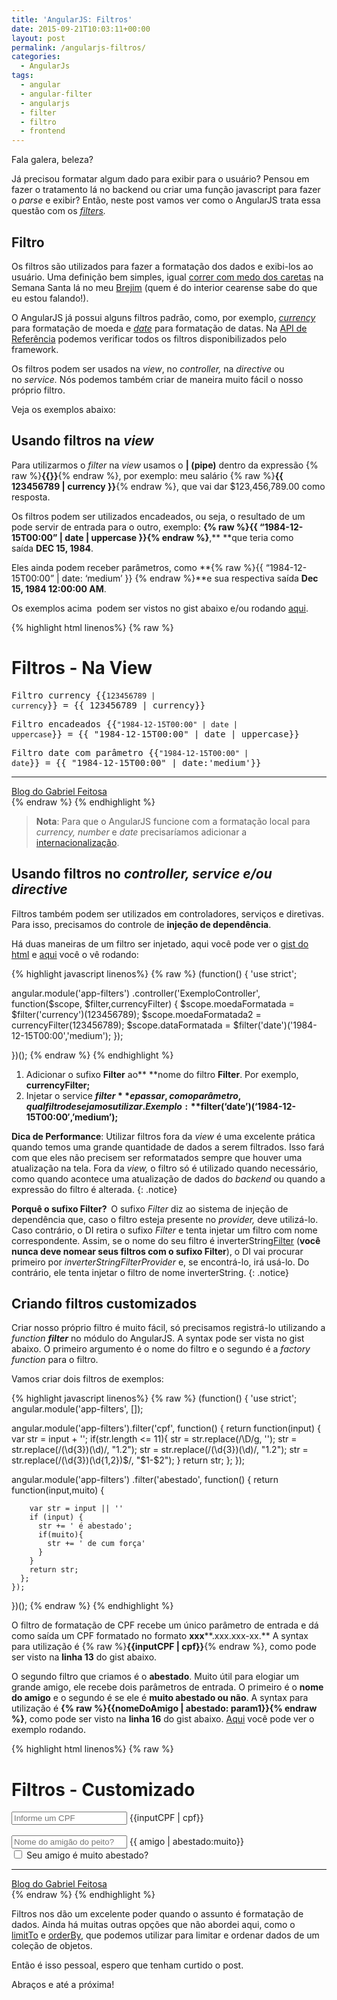 ```yaml
---
title: 'AngularJS: Filtros'
date: 2015-09-21T10:03:11+00:00
layout: post
permalink: /angularjs-filtros/
categories:
  - AngularJs
tags:
  - angular
  - angular-filter
  - angularjs
  - filter
  - filtro
  - frontend
---
```

Fala galera, beleza?

Já precisou formatar algum dado para exibir para o usuário? Pensou em fazer o tratamento lá no backend ou criar uma função javascript para fazer o _parse_ e exibir? Então, neste post vamos ver como o AngularJS trata essa questão com os _<a href="https://docs.angularjs.org/guide/filter" target="_blank">filters</a>._
<!--more-->

## Filtro

Os filtros são utilizados para fazer a formatação dos dados e exibi-los ao usuário. Uma definição bem simples, igual <a href="http://www.onordeste.com/onordeste/enciclopediaNordeste/index.php?titulo=Caretas,+Semana+Santa&ltr=C&id_perso=5219" target="_blank">correr com medo dos caretas</a> na Semana Santa lá no meu <a href="https://pt.wikipedia.org/wiki/Brejo_Santo" target="_blank">Brejim</a> (quem é do interior cearense sabe do que eu estou falando!).

O AngularJS já possui alguns filtros padrão, como, por exemplo, _<a href="https://docs.angularjs.org/api/ng/filter/currency" target="_blank">currency</a>_ para formatação de moeda e _<a href="https://docs.angularjs.org/api/ng/filter/date" target="_blank">date</a>_ para formatação de datas. Na <a href="https://docs.angularjs.org/api/ng/filter" target="_blank">API de Referência</a> podemos verificar todos os filtros disponibilizados pelo framework.

Os filtros podem ser usados na _view_, no _controller,_ na _directive_ ou no _service._ Nós podemos também criar de maneira muito fácil o nosso próprio filtro.

Veja os exemplos abaixo:

## Usando filtros na <em>view</em>

Para utilizarmos o _filter_ na _view_ usamos o **&#124; (pipe)** dentro da expressão {% raw %}**{{}}**{% endraw %}, por exemplo: meu salário {% raw %}**{{ 123456789 &#124; currency }}**{% endraw %}, que vai dar $123,456,789.00 como resposta.

Os filtros podem ser utilizados encadeados, ou seja, o resultado de um pode servir de entrada para o outro, exemplo: **{% raw %}{{ &#8220;1984-12-15T00:00&#8221; &#124; date &#124; uppercase }}{% endraw %}**,** **que teria como saída **DEC 15, 1984**.

Eles ainda podem receber parâmetros, como **{% raw %}{{ &#8220;1984-12-15T00:00&#8221; &#124; date: &#8216;medium&#8217; }} {% endraw %}**e sua respectiva saída **Dec 15, 1984 12:00:00 AM**.

Os exemplos acima  podem ser vistos no gist abaixo e/ou rodando <a href="http://gabrielfeitosa.com/exemplos/angularjs/filter/filter-view.html" target="_blank">aqui</a>.

{% highlight html linenos%}
{% raw %}
<!DOCTYPE html>
<html ng-app="app-filters">

<head>
    <meta charset="UTF-8">
    <title>Blog do Gabriel Feitosa > AngularJS: Filtros</title>
</head>

<body>
    <h1>Filtros - Na View</h1>
    <pre>Filtro currency {{<code>123456789 | currency</code>}} = {{ 123456789 | currency}}</pre>
    <pre>Filtro encadeados {{<code>"1984-12-15T00:00" | date | uppercase</code>}} = {{ "1984-12-15T00:00" | date | uppercase}}</pre>
    <pre>Filtro date com parâmetro {{<code>"1984-12-15T00:00" | date</code>}} = {{ "1984-12-15T00:00" | date:'medium'}}</pre>
    <footer>
        <hr/>
        <a href="http://www.gabrielfeitosa.com"> Blog do Gabriel Feitosa</a>
    </footer>
    <script src="https://ajax.googleapis.com/ajax/libs/angularjs/1.4.4/angular.min.js"></script>
    <script src="app.js"></script>
</body>
</html>
{% endraw %}
{% endhighlight %}

><strong>Nota</strong>: Para que o AngularJS funcione com a formatação local para <em>currency, number </em>e <em>date </em>precisaríamos adicionar a <a href="https://docs.angularjs.org/guide/i18n" target="_blank">internacionalização</a>.

## Usando filtros no _controller, service e/ou directive_

Filtros também podem ser utilizados em controladores, serviços e diretivas. Para isso, precisamos do controle de **injeção de dependência**.

Há duas maneiras de um filtro ser injetado, aqui você pode ver o <a href="https://gist.github.com/gabrielfeitosa/8e355c104cd781c9e39f#file-filter-controller-html" target="_blank">gist do html</a> e <a href="http://gabrielfeitosa.com/exemplos/angularjs/filter/filter-controller.html" target="_blank">aqui</a> você o vê rodando:

{% highlight javascript linenos%}
{% raw %}
(function() {
  'use strict';

  angular.module('app-filters')
    .controller('ExemploController', function($scope, $filter,currencyFilter) {
      $scope.moedaFormatada = $filter('currency')(123456789);
      $scope.moedaFormatada2 = currencyFilter(123456789);
      $scope.dataFormatada = $filter('date')('1984-12-15T00:00','medium');
    });

})();
{% endraw %}
{% endhighlight %}

1. Adicionar o sufixo **Filter** ao** **nome do filtro **<nomeDoFiltro>Filter**. Por exemplo, **currencyFilter;**
2. Injetar o service **$filter **e passar, como parâmetro, qual filtro desejamos utilizar. 
Exemplo: **$filter(&#8216;date&#8217;)(&#8216;1984-12-15T00:00&#8242;,&#8217;medium&#8217;);**

<strong>Dica de Performance</strong>: Utilizar filtros fora da <em>view</em> é uma excelente prática quando temos uma grande quantidade de dados a serem filtrados. Isso fará com que eles não precisem ser reformatados sempre que houver uma atualização na tela. Fora da <em>view, </em>o filtro só é utilizado quando necessário, como quando acontece uma atualização de dados do <em>backend</em> ou quando a expressão do filtro é alterada.
{: .notice}

<strong>Porquê o sufixo Filter?  </strong>O sufixo <em>Filter</em> diz ao sistema de injeção de dependência que, caso o filtro esteja presente no <em>provider, </em>deve utilizá-lo. Caso contrário, o DI retira o sufixo <em>Filter</em> e tenta injetar um filtro com nome correspondente. Assim, se o nome do seu filtro é inverterString<span style="text-decoration: underline;">Filter</span> (<strong>você nunca deve nomear seus filtros com o sufixo Filter</strong>), o DI vai procurar primeiro por <em>inverterStringFilterProvider</em> e, se encontrá-lo, irá usá-lo. Do contrário, ele tenta injetar o filtro de nome inverterString.
{: .notice}

## Criando filtros customizados

Criar nosso próprio filtro é muito fácil, só precisamos registrá-lo utilizando a _function_ _**filter**_ no módulo do AngularJS. A syntax pode ser vista no gist abaixo. O primeiro argumento é o nome do filtro e o segundo é a _factory function_ para o filtro.

Vamos criar dois filtros de exemplos:

{% highlight javascript linenos%}
{% raw %}
(function() {
  'use strict';
  angular.module('app-filters', []);

  angular.module('app-filters').filter('cpf', function() {
    return function(input) {
      var str = input + '';
      if(str.length <= 11){
        str = str.replace(/\D/g, '');
        str = str.replace(/(\d{3})(\d)/, "$1.$2");
        str = str.replace(/(\d{3})(\d)/, "$1.$2");
        str = str.replace(/(\d{3})(\d{1,2})$/, "$1-$2");
      }
      return str;
    };
  });

  angular.module('app-filters')
    .filter('abestado', function() {
      return function(input,muito) {
        
        var str = input || ''
        if (input) {
          str += ' é abestado';
          if(muito){
            str += ' de cum força'
          }
        }
        return str;
      };
    });
})();
{% endraw %}
{% endhighlight %}

O filtro de formatação de CPF recebe um único parâmetro de entrada e dá como saída um CPF formatado no formato **xxx****.xxx.xxx-xx.** A syntax para utilização é {% raw %}**{{inputCPF &#124; cpf}}**{% endraw %}, como pode ser visto na **linha 13** do gist abaixo.

O segundo filtro que criamos é o **abestado**. Muito útil para elogiar um grande amigo, ele recebe dois parâmetros de entrada. O primeiro é o **nome do amigo** e o segundo é se ele é **muito abestado ou não**. A syntax para utilização é **{% raw %}{{nomeDoAmigo &#124; abestado: param1}}{% endraw %}**, como pode ser visto na **linha 16** do gist abaixo. <a href="http://gabrielfeitosa.com/exemplos/angularjs/filter/filter-custom.html" target="_blank">Aqui</a> você pode ver o exemplo rodando<span style="color: #000000;">.</span>

{% highlight html linenos%}
{% raw %}
<!DOCTYPE html>
<html ng-app="app-filters">

<head>
    <meta charset="UTF-8">
    <title>Blog do Gabriel Feitosa > AngularJS: Filtros</title>
</head>

<body>
    <h1>Filtros - Customizado</h1>
    <input placeholder="Informe um CPF" ng-model="inputCPF"/>
    {{inputCPF | cpf}}
    <br><br>
    <input placeholder="Nome do amigão do peito?" ng-model="amigo"/> 
    {{ amigo | abestado:muito}}
    <br>
    <input type="checkbox" ng-model="muito"/> Seu amigo é muito abestado?
    <footer>
        <hr/>
        <a href="http://www.gabrielfeitosa.com"> Blog do Gabriel Feitosa</a>
    </footer>
    <script src="https://ajax.googleapis.com/ajax/libs/angularjs/1.4.4/angular.min.js"></script>
    <script src="app.js"></script>
</body>
</html>
{% endraw %}
{% endhighlight %}

Filtros nos dão um excelente poder quando o assunto é formatação de dados. Ainda há muitas outras opções que não abordei aqui, como o <a href="https://docs.angularjs.org/api/ng/filter/limitTo" target="_blank">limitTo</a> e <a href="https://docs.angularjs.org/api/ng/filter/orderBy" target="_blank">orderBy</a>, que podemos utilizar para limitar e ordenar dados de um coleção de objetos.

Então é isso pessoal, espero que tenham curtido o post.

Abraços e até a próxima!